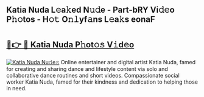 ## Katia Nuda L𝚎a𝚔ed N𝚞𝚍e - Part-bRY Vi𝚍𝚎o P𝚑𝚘tos - H𝚘𝚝 O𝚗𝚕yf𝚊ns L𝚎a𝚔s eonaF

# <h2><a href="http://kf1hek.oniu.top/?m=Katia+Nuda">🔗👉 🔴 Katia Nuda P𝚑ot𝚘𝚜 V𝚒d𝚎o</a></h2>

[![Katia Nuda Nu𝚍e𝚜](https://i.imgur.com/0qMVB7G.gif)](http://kf1hek.oniu.top/?m=Katia+Nuda)
Online entertainer and digital artist Katia Nuda, famed for creating and sharing dance and lifestyle content via solo and collaborative dance routines and short videos. Compassionate social worker Katia Nuda, famed for their kindness and dedication to helping those in need.  
